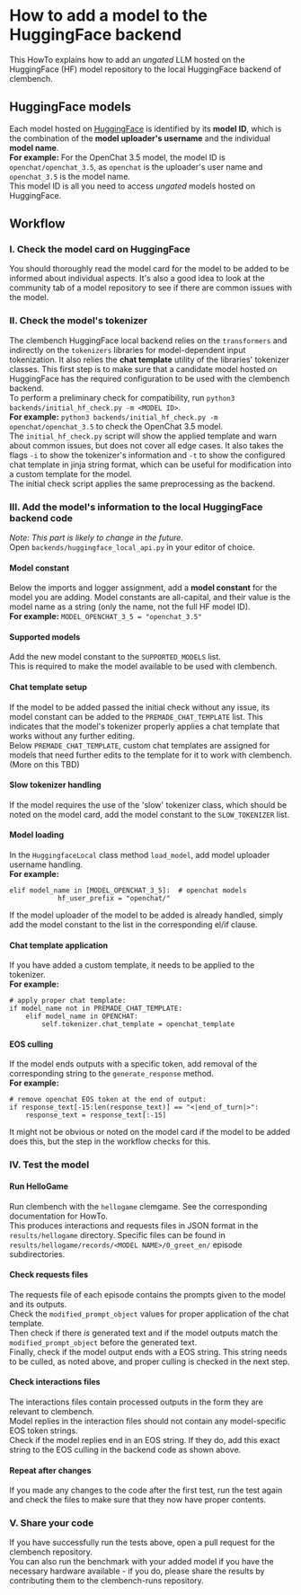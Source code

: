 # How to add a model to the HuggingFace backend
This HowTo explains how to add an *ungated* LLM hosted on the HuggingFace (HF) model repository to the local HuggingFace 
backend of clembench.
## HuggingFace models
Each model hosted on [HuggingFace](http://huggingface.co) is identified by its **model ID**, which is the combination of
the **model uploader's username** and the individual **model name**.  
**For example:** For the OpenChat 3.5 model, the model ID is `openchat/openchat_3.5`, as `openchat` is the uploader's user name and 
`openchat_3.5` is the model name.  
This model ID is all you need to access *ungated* models hosted on HuggingFace.
## Workflow
### I. Check the model card on HuggingFace
You should thoroughly read the model card for the model to be added to be informed about individual aspects. It's also a
good idea to look at the community tab of a model repository to see if there are common issues with the model.
### II. Check the model's tokenizer
The clembench HuggingFace local backend relies on the `transformers` and indirectly on the `tokenizers` libraries for 
model-dependent input tokenization. It also relies the **chat template** utility of the libraries' tokenizer classes. 
This first step is to make sure that a candidate model hosted on HuggingFace has the required configuration to be used 
with the clembench backend.  
To perform a preliminary check for compatibility, run `python3 backends/initial_hf_check.py -m <MODEL ID>`.  
**For example:** `python3 backends/initial_hf_check.py -m openchat/openchat_3.5` to check the OpenChat 3.5 model.  
The `initial_hf_check.py` script will show the applied template and warn about common issues, but does not cover all 
edge cases. It also takes the flags `-i` to show the tokenizer's information and `-t` to show the configured chat 
template in jinja string format, which can be useful for modification into a custom template for the model.  
The initial check script applies the same preprocessing as the backend.  
### III. Add the model's information to the local HuggingFace backend code
*Note: This part is likely to change in the future.*  
Open `backends/huggingface_local_api.py` in your editor of choice.  
#### Model constant
Below the imports and logger assignment, add a **model constant** for the model you are adding. Model constants are 
all-capital, and their value is the model name as a string (only the name, not the full HF model ID).  
**For example:** `MODEL_OPENCHAT_3_5 = "openchat_3.5"`  
#### Supported models
Add the new model constant to the `SUPPORTED_MODELS` list.  
This is required to make the model available to be used with clembench.
#### Chat template setup
If the model to be added passed the initial check without any issue, its model constant can be added to the 
`PREMADE_CHAT_TEMPLATE` list. This indicates that the model's tokenizer properly applies a chat template that works 
without any further editing.  
Below `PREMADE_CHAT_TEMPLATE`, custom chat templates are assigned for models that need further edits to the template for
it to work with clembench. (More on this TBD)
#### Slow tokenizer handling
If the model requires the use of the 'slow' tokenizer class, which should be noted on the model card, add the model 
constant to the `SLOW_TOKENIZER` list.
#### Model loading
In the `HuggingfaceLocal` class method `load_model`, add model uploader username handling.  
**For example:**  
```
elif model_name in [MODEL_OPENCHAT_3_5]:  # openchat models
            hf_user_prefix = "openchat/"
```
If the model uploader of the model to be added is already handled, simply add the model constant to the list in the 
corresponding el/if clause.
#### Chat template application
If you have added a custom template, it needs to be applied to the tokenizer.  
**For example:**  
```
# apply proper chat template:
if model_name not in PREMADE_CHAT_TEMPLATE:
    elif model_name in OPENCHAT:
        self.tokenizer.chat_template = openchat_template
```
#### EOS culling
If the model ends outputs with a specific token, add removal of the corresponding string to the `generate_response` 
method.  
**For example:**  
```
# remove openchat EOS token at the end of output:
if response_text[-15:len(response_text)] == "<|end_of_turn|>":
    response_text = response_text[:-15]
```
It might not be obvious or noted on the model card if the model to be added does this, but the step in the workflow 
checks for this.
### IV. Test the model
#### Run HelloGame
Run clembench with the `hellogame` clemgame. See the corresponding documentation for HowTo.  
This produces interactions and requests files in JSON format in the `results/hellogame` directory. Specific files can be 
found in `results/hellogame/records/<MODEL NAME>/0_greet_en/` episode subdirectories.
#### Check requests files
The requests file of each episode contains the prompts given to the model and its outputs.  
Check the `modified_prompt_object` values for proper application of the chat template.  
Then check if there *is* generated text and if the model outputs match the `modified_prompt_object` before the generated 
text.  
Finally, check if the model output ends with a EOS string. This string needs to be culled, as noted above, and proper 
culling is checked in the next step.
#### Check interactions files
The interactions files contain processed outputs in the form they are relevant to clembench.  
Model replies in the interaction files should not contain any model-specific EOS token strings.  
Check if the model replies end in an EOS string. If they do, add this exact string to the EOS culling in the backend 
code as shown above.
#### Repeat after changes
If you made any changes to the code after the first test, run the test again and check the files to make sure that they 
now have proper contents.
### V. Share your code
If you have successfully run the tests above, open a pull request for the clembench repository.  
You can also run the benchmark with your added model if you have the necessary hardware available - if you do, please 
share the results by contributing them to the clembench-runs repository.